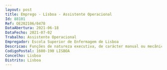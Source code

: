 ```yaml
--- 
layout: post
title: Emprego - Lisboa - Assistente Operacional
Id: 88101
Ref: OE202106/0478
DataAbertura: 2021-06-18
DataFecho: 2021-07-02
Trabalho: Assistente Operacional
Empregador: Escola Superior de Enfermagem de Lisboa
Descricao: Funções de natureza executiva, de carácter manual ou mecânico, enquadradas em diretivas gerais bem definidas e com graus de complexidade variáveis, execução de tarefas de apoio elementares indispensáveis ao funcionamento dos órgãos e serviços, podendo comportar esforço físico, responsabilidade pelos equipamentos sob a sua guarda e pela correta utilização, procedendo, quando necessário à manutenção e reparação dos mesmos – grau de complexidade funcional 1. As funções poderão ser exercidas em regime de trabalho com horário fixo ou em turnos rotativos (podendo ocorrer de segunda feira a domingo).
CodigoPostal: 1600-190 LISBOA
Concelho: Lisboa
Distrito: Lisboa
--- 
```

